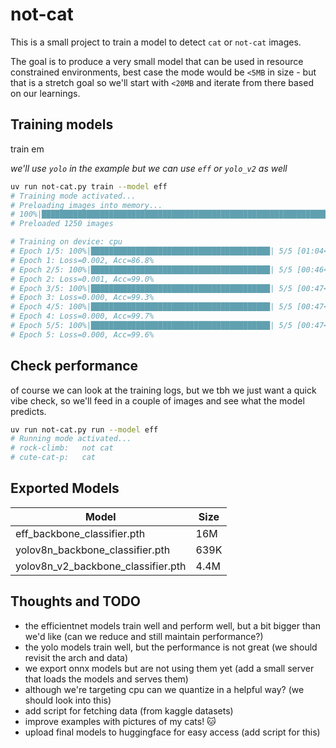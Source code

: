 # not-cat

This is a small project to train a model to detect `cat` or `not-cat` images.

The goal is to produce a very small model that can be used in resource constrained environments, best case the mode would be `<5MB` in size - but that is a stretch goal so we'll start with `<20MB` and iterate from there based on our learnings.

## Training models

train em

_we'll use `yolo` in the example but we can use `eff` or `yolo_v2` as well_

```bash
uv run not-cat.py train --model eff
# Training mode activated...
# Preloading images into memory...
# 100%|██████████████████████████████████████████████████████████████████| 1250/1250 [00:01<00:00, 1017.94it/s]
# Preloaded 1250 images

# Training on device: cpu
# Epoch 1/5: 100%|████████████████████████████████████████| 5/5 [01:04<00:00, 12.90s/it, loss=0.002, acc=86.8%]
# Epoch 1: Loss=0.002, Acc=86.8%
# Epoch 2/5: 100%|████████████████████████████████████████| 5/5 [00:46<00:00,  9.31s/it, loss=0.001, acc=99.0%]
# Epoch 2: Loss=0.001, Acc=99.0%
# Epoch 3/5: 100%|████████████████████████████████████████| 5/5 [00:47<00:00,  9.41s/it, loss=0.000, acc=99.3%]
# Epoch 3: Loss=0.000, Acc=99.3%
# Epoch 4/5: 100%|████████████████████████████████████████| 5/5 [00:47<00:00,  9.42s/it, loss=0.000, acc=99.7%]
# Epoch 4: Loss=0.000, Acc=99.7%
# Epoch 5/5: 100%|████████████████████████████████████████| 5/5 [00:47<00:00,  9.44s/it, loss=0.000, acc=99.6%]
# Epoch 5: Loss=0.000, Acc=99.6%
```

## Check performance

of course we can look at the training logs, but we tbh we just want a quick vibe check, so we'll feed in a couple of images and see what the model predicts.

```bash
uv run not-cat.py run --model eff
# Running mode activated...
# rock-climb:	not cat
# cute-cat-p:	cat
```

## Exported Models

| Model                              | Size |
| ---------------------------------- | ---- |
| eff_backbone_classifier.pth        | 16M  |
| yolov8n_backbone_classifier.pth    | 639K |
| yolov8n_v2_backbone_classifier.pth | 4.4M |

## Thoughts and TODO

- the efficientnet models train well and perform well, but a bit bigger than we'd like (can we reduce and still maintain performance?)
- the yolo models train well, but the performance is not great (we should revisit the arch and data)
- we export onnx models but are not using them yet (add a small server that loads the models and serves them)
- although we're targeting cpu can we quantize in a helpful way? (we should look into this)
- add script for fetching data (from kaggle datasets)
- improve examples with pictures of my cats! 🐱
- upload final models to huggingface for easy access (add script for this)
